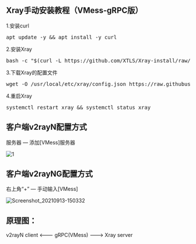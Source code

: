 ## Xray手动安装教程（VMess-gRPC版）

1.安装curl

<pre>apt update -y && apt install -y curl</pre>

2.安装Xray

<pre>bash -c "$(curl -L https://github.com/XTLS/Xray-install/raw/main/install-release.sh)" @ install</pre>

3.下载Xray的配置文件

<pre>wget -O /usr/local/etc/xray/config.json https://raw.githubusercontent.com/chika0801/Xray-examples/main/VMess-gRPC/config_server.json</pre>

4.重启Xray

<pre>systemctl restart xray && systemctl status xray</pre>

## 客户端v2rayN配置方式

服务器 — 添加[VMess]服务器

![1](https://user-images.githubusercontent.com/88967758/133038521-a5ff5c72-4743-4193-aa7b-b805a1f730aa.jpg)

## 客户端v2rayNG配置方式

右上角“+” — 手动输入[VMess]

![Screenshot_20210913-150332](https://user-images.githubusercontent.com/88967758/133039075-cf96a28b-1729-4d98-9f66-2ee97beea469.jpg)

## 原理图：
v2rayN client <--- gRPC(VMess) ---> Xray server
